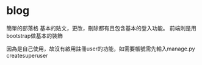 # blog
簡單的部落格
基本的貼文，更改，刪除都有且包含基本的登入功能。
前端則是用bootstrap做基本的裝飾












因為是自己使用，故沒有啟用註冊user的功能，如需要帳號需先輸入manage.py createsuperuser
